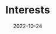 ---
title: Interests
date: 2022-10-24

type: landing

sections:
  - block: markdown
    content:
      title: 研究方向
      subtitle:
      text: |
        1.高分子/超分子的大尺度分子动力学模拟方法和软件
        2.高分子材料力学性能的分子机理
        3.共价有机框架的生长动力学
    design:
      columns: '1'
---
